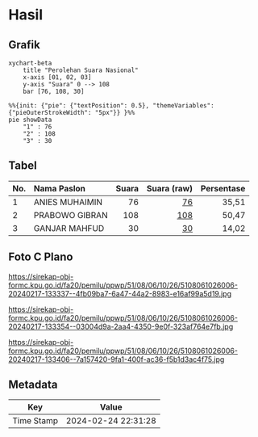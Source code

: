 # Hasil

## Grafik

```mermaid
xychart-beta
    title "Perolehan Suara Nasional"
    x-axis [01, 02, 03]
    y-axis "Suara" 0 --> 108
    bar [76, 108, 30]
```

```mermaid
%%{init: {"pie": {"textPosition": 0.5}, "themeVariables": {"pieOuterStrokeWidth": "5px"}} }%%
pie showData
    "1" : 76
    "2" : 108
    "3" : 30
```

## Tabel

| No. | Nama Paslon    | Suara | Suara (raw) | Persentase |
|:--- |:-------------- | -----:| -----------:| ----------:|
| 1   | ANIES MUHAIMIN | 76    | [76][p-1]   | 35,51      |
| 2   | PRABOWO GIBRAN | 108   | [108][p-2]  | 50,47      |
| 3   | GANJAR MAHFUD  | 30    | [30][p-3]   | 14,02      |


[p-1]: https://github.com/gigit-pemilu/pemilu-2024/blob/main/pilpres/hitung-suara/sub/51-bali/sub/08-buleleng/sub/06-buleleng/sub/1026-kampung-bugis/sub/006-tps/sub/paslon-1.txt
[p-2]: https://github.com/gigit-pemilu/pemilu-2024/blob/main/pilpres/hitung-suara/sub/51-bali/sub/08-buleleng/sub/06-buleleng/sub/1026-kampung-bugis/sub/006-tps/sub/paslon-2.txt
[p-3]: https://github.com/gigit-pemilu/pemilu-2024/blob/main/pilpres/hitung-suara/sub/51-bali/sub/08-buleleng/sub/06-buleleng/sub/1026-kampung-bugis/sub/006-tps/sub/paslon-3.txt

## Foto C Plano

https://sirekap-obj-formc.kpu.go.id/fa20/pemilu/ppwp/51/08/06/10/26/5108061026006-20240217-133337--4fb09ba7-6a47-44a2-8983-e16af99a5d19.jpg

https://sirekap-obj-formc.kpu.go.id/fa20/pemilu/ppwp/51/08/06/10/26/5108061026006-20240217-133354--03004d9a-2aa4-4350-9e0f-323af764e7fb.jpg

https://sirekap-obj-formc.kpu.go.id/fa20/pemilu/ppwp/51/08/06/10/26/5108061026006-20240217-133406--7a157420-9fa1-400f-ac36-f5b1d3ac4f75.jpg


## Metadata

| Key        | Value               |
| ---------- | ------------------- |
| Time Stamp | 2024-02-24 22:31:28 |



